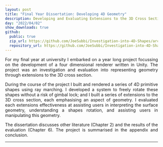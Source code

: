 ```yaml
---
layout: post
title: "Final Year Dissertation: Developing 4D Geometry"
description: Developing and Evaluating Extensions to the 3D Cross Section of 4D Geometry
day: "2022/04/02"
show_downloads: true
github: 
  public: true
  zip_url: https://github.com/JoeSubbi/Investigation-into-4D-Shapes/archive/refs/heads/main.zip
  repository_url: https://github.com/JoeSubbi/Investigation-into-4D-Shapes
---
```


<div style="text-align: justify">
For my final year at university I embarked on a year long project focussing on the development of a four dimensional renderer written in Unity.
The project was an investigation and evaluation into representing geometry through extensions to the 3D cross section.

During the course of the project I built and rendered a series of 4D primitive shapes using ray marching. I developed a system to freely rotate these shapes without a risk of gimbal lock; and I built a series of extensions to the 3D cross section, each emphasising an aspect of geometry. I evaluated each extensions effectiveness at assisting users in interpreting the surface geometry, understanding a shapes rotation, and assisting users in manipulating this geometry.

The dissertation discusses other literature (Chapter 2) and the results of the evaluation (Chapter 6). The project is summarised in the appendix and conclusion.
</div>

---

<object data="/assets/l4proj.pdf" width=630 height=840 type='application/pdf'></object>